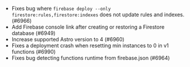 - Fixes bug where `firebase deploy --only firestore:rules,firestore:indexes` does not update rules and indexes. (#6966)
- Add Firebase console link after creating or restoring a Firestore database (#6949)
- Increase supported Astro version to 4 (#6960)
- Fixes a deployment crash when resetting min instances to 0 in v1 functions (#6990)
- Fixes bug detecting functions runtime from firebase.json (#6964)
